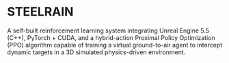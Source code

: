 # STEELRAIN
A self-built reinforcement learning system integrating Unreal Engine 5.5 (C++), PyTorch + CUDA, and a hybrid-action Proximal Policy Optimization (PPO) algorithm capable of training a virtual ground-to-air agent to intercept dynamic targets in a 3D simulated physics-driven environment.
